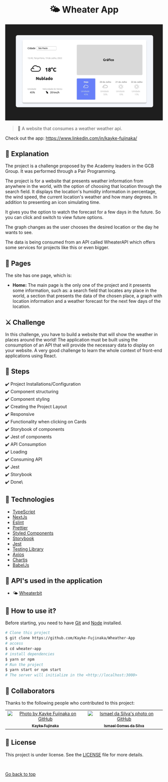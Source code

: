 <h1 align="center">🌤 Wheater App</h1>

<img src="./public/img.jpeg" alt="Image description">

> 🔎 A website that consumes a weather weather api.

Check out the app: https://www.linkedin.com/in/kayke-fujinaka/ <br>

## :page_facing_up: Explanation
The project is a challenge proposed by the Academy leaders in the GCB Group. It was performed through a Pair Programming.

The project is for a website that presents weather information from anywhere in the world, with the option of choosing that location through the search field. It displays the location's humidity information in percentage, the wind speed, the current location's weather and how many degrees. In addition to presenting an icon simulating time.

It gives you the option to watch the forecast for a few days in the future. So you can click and switch to view future options.

The graph changes as the user chooses the desired location or the day he wants to see.

The data is being consumed from an API called WheaterAPI which offers some services for projects like this or even bigger.

## 📁 Pages

The site has one page, which is:

- **Home:** The main page is the only one of the project and it presents some information, such as: a search field that locates any place in the world, a section that presents the data of the chosen place, a graph with location information and a weather forecast for the next few days of the location.

## ⚔️ Challenge

In this challenge, you have to build a website that will show the weather in places around the world! The application must be built using the consumption of an API that will provide the necessary data to display on your website. A very good challenge to learn the whole context of front-end applications using React.

## 🎯 Steps

:heavy_check_mark: Project Installations/Configuration\
:heavy_check_mark: Component structuring\
:heavy_check_mark: Component styling\
:heavy_check_mark: Creating the Project Layout\
:heavy_check_mark: Responsive\
:heavy_check_mark: Functionality when clicking on Cards\
:heavy_check_mark: Storybook of components\
:heavy_check_mark: Jest of components\
:heavy_check_mark: API Consumption\
:heavy_check_mark: Loading\
:heavy_check_mark: Consuming API\
:heavy_check_mark: Jest\
:heavy_check_mark: Storybook\
:heavy_check_mark: Done\

## 🚀 Technologies

- [TypeScript](https://www.typescriptlang.org/docs/)
- [NextJs](https://nextjs.org/docs)
- [Eslint](https://eslint.org/docs/latest/user-guide/getting-started)
- [Prettier](https://prettier.io/docs/en/)
- [Styled Components](https://styled-components.com/docs)
- [Storybook](https://storybook.js.org/docs/ember/get-started/introduction)
- [Jest](https://jestjs.io/pt-BR/docs/getting-started)
- [Testing Library](https://testing-library.com/docs/react-testing-library/intro/)
- [Axios](https://axios-http.com/docs/intro)
- [Chartjs](https://www.chartjs.org/)
- [BabelJs](https://babeljs.io/)

## 📡 API'𝘀 used in the application

- 🌤 [Wheaterbit](https://www.weatherbit.io/)

## :closed_book: How to use it?

Before starting, you need to have [Git](https://git-scm.com) and [Node](https://nodejs.org/en/) installed.

```bash
# Clone this project
$ git clone https://github.com/Kayke-Fujinaka/Wheather-App
# access
$ cd wheater-app
# install dependencies
$ yarn or npm
# Run the project
$ yarn start or npm start
# The server will initialize in the <http://localhost:3000>
```

## 🤝 Collaborators

Thanks to the following people who contributed to this project:

<table>
  <tr>
    <td align="center">
      <a href="#">
        <img src="https://avatars.githubusercontent.com/u/98772000?s=400&u=80de9af672be7f75cc7a546838552cf63d5b82fe&v=4" width="160px;" alt="Photo by Kayke Fujinaka on GitHub"/><br>
        <sub>
          <b>Kayke Fujinaka</b>
        </sub>
      </a>
    </all>
    <td align="center">
      <a href="#">
        <img src="https://avatars.githubusercontent.com/u/97638555?v=4" width="160px;" alt="Ismael da Silva's photo on GitHub"/><br>
        <sub>
          <b>Ismael Gomes da Silva</b>
        </sub>
      </a>
    </all>
  </tr>
</table>

## 📝 License

This project is under license. See the [LICENSE](LICENSE.md) file for more details.

&#xa0;

<a href="#top">Go back to top</a>
